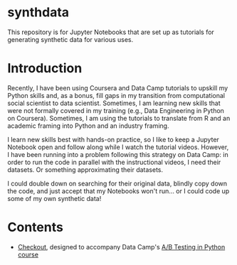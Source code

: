 # synthdata
This repository is for Jupyter Notebooks that are set up as tutorials for generating synthetic data for various uses.

# Introduction
Recently, I have been using Coursera and Data Camp tutorials to upskill my Python skills and, as a bonus, fill gaps in my transition from computational social scientist to data scientist. Sometimes, I am learning new skills that were not formally covered in my training (e.g., Data Engineering in Python on Coursera). Sometimes, I am using the tutorials to translate from R and an academic framing into Python and an industry framing.

I learn new skills best with hands-on practice, so I like to keep a Jupyter Notebook open and follow along while I watch the tutorial videos. However, I have been running into a problem following this strategy on Data Camp: in order to run the code in parallel with the instructional videos, I need their datasets. Or something approximating their datasets. 

I could double down on searching for their original data, blindly copy down the code, and just accept that my Notebooks won't run... or I could code up some of my own synthetic data!

# Contents
- [Checkout](/synth_checkout.ipynb), designed to accompany Data Camp's [A/B Testing in Python course](https://www.datacamp.com/courses/ab-testing-in-python)
